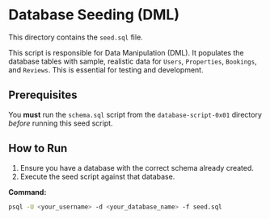 # Database Seeding (DML)

This directory contains the `seed.sql` file.

This script is responsible for Data Manipulation (DML). It populates the database tables with sample, realistic data for `Users`, `Properties`, `Bookings`, and `Reviews`. This is essential for testing and development.

## Prerequisites

You **must** run the `schema.sql` script from the `database-script-0x01` directory *before* running this seed script.

## How to Run

1.  Ensure you have a database with the correct schema already created.
2.  Execute the seed script against that database.

**Command:**

```bash
psql -U <your_username> -d <your_database_name> -f seed.sql